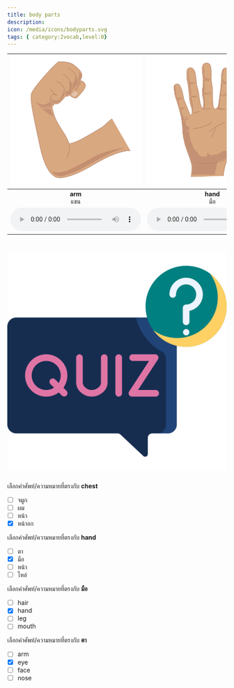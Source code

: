 ```yaml
---
title: body parts
description: 
icon: /media/icons/bodyparts.svg
tags: { category:2vocab,level:0}
---
```


<div class="carrousel">


|![](/media/img/body&#x20;parts/arm.svg)|![](/media/img/body&#x20;parts/hand.svg)|![](/media/img/body&#x20;parts/stomach.svg)|![](/media/img/body&#x20;parts/leg.svg)|![](/media/img/body&#x20;parts/ear.svg)|![](/media/img/body&#x20;parts/neck.svg)|![](/media/img/body&#x20;parts/nose.svg)|![](/media/img/body&#x20;parts/hair.svg)|![](/media/img/body&#x20;parts/chest.svg)|![](/media/img/body&#x20;parts/face.svg)|![](/media/img/body&#x20;parts/mouth.svg)|![](/media/img/body&#x20;parts/eye.svg)|![](/media/img/body&#x20;parts/shoulder.svg)|![](/media/img/body&#x20;parts/head.svg)|![](/media/img/body&#x20;parts/foot.svg)|
| :----: | :----: | :----: | :----: | :----: | :----: | :----: | :----: | :----: | :----: | :----: | :----: | :----: | :----: | :----: |
|**arm**<br>แขน|**hand**<br>มือ|**stomach**<br>ท้อง|**leg**<br>ขา|**ear**<br>หู|**neck**<br>คอ|**nose**<br>จมูก|**hair**<br>ผม|**chest**<br>หน้าอก|**face**<br>หน้า|**mouth**<br>ปาก|**eye**<br>ตา|**shoulder**<br>ไหล่|**head**<br>หัว|**foot**<br>เท้า|
|![](/media/audio/arm.mp3)|![](/media/audio/hand.mp3)|![](/media/audio/stomach.mp3)|![](/media/audio/leg.mp3)|![](/media/audio/ear.mp3)|![](/media/audio/neck.mp3)|![](/media/audio/nose.mp3)|![](/media/audio/hair.mp3)|![](/media/audio/chest.mp3)|![](/media/audio/face.mp3)|![](/media/audio/mouth.mp3)|![](/media/audio/eye.mp3)|![](/media/audio/shoulder.mp3)|![](/media/audio/head.mp3)|![](/media/audio/foot.mp3)|

</div>



# ![icon](/media/icons/quiz.svg) 


 เลือกคำศัพท์/ความหมายที่ตรงกับ **chest**
 - [ ] จมูก
 - [ ] ผม
 - [ ] หน้า
 - [x] หน้าอก

 เลือกคำศัพท์/ความหมายที่ตรงกับ **hand**
 - [ ] ตา
 - [x] มือ
 - [ ] หน้า
 - [ ] ไหล่

 เลือกคำศัพท์/ความหมายที่ตรงกับ **มือ**
 - [ ] hair
 - [x] hand
 - [ ] leg
 - [ ] mouth

 เลือกคำศัพท์/ความหมายที่ตรงกับ **ตา**
 - [ ] arm
 - [x] eye
 - [ ] face
 - [ ] nose
